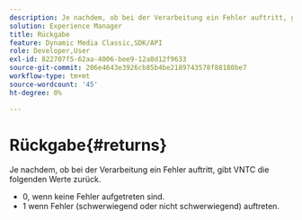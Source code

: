 ```yaml
---
description: Je nachdem, ob bei der Verarbeitung ein Fehler auftritt, gibt VNTC die folgenden Werte zurück.
solution: Experience Manager
title: Rückgabe
feature: Dynamic Media Classic,SDK/API
role: Developer,User
exl-id: 822707f5-62aa-4006-bee9-12a8d12f9633
source-git-commit: 206e4643e3926cb85b4be2189743578f88180be7
workflow-type: tm+mt
source-wordcount: '45'
ht-degree: 0%

---
```


# Rückgabe{#returns}

Je nachdem, ob bei der Verarbeitung ein Fehler auftritt, gibt VNTC die folgenden Werte zurück.

* 0, wenn keine Fehler aufgetreten sind.
* 1 wenn Fehler (schwerwiegend oder nicht schwerwiegend) auftreten.
